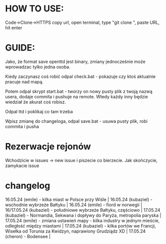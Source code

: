 # HOW TO USE:
Code->Clone->HTTPS copy url, open terminal, type "git clone ", paste URL, hit enter

# GUIDE:

Jako, że format save openttd jest binary, zmiany jednocześnie może wprowadzac tylko jedna osoba. 

Kiedy zaczynasz coś robić odpal check.bat - pokazuje czy ktoś aktualnie pracuje nad mapą.

Potem odpal skrypt start.bat - tworzy on nowy pusty plik z twoją nazwą usera, dodaje commita i pushuje na remote. Wtedy każdy inny będzie wiedział że akurat coś robisz.

Odpal ttd i poklikaj co tam trzeba

Wpisz zmianę do changeloga, odpal save.bat - usuwa pusty plik, robi commita i pusha

# Rezerwacje rejonów
Wchodzicie w issues -> new issue i piszecie co bierzecie. Jak skończycie, zamykacie issue


# changelog

16.05.24 (emile) - kilka miast w Polsce przy Wiśle |
16.05.24 (kubaziel) - wschodnie wybrzeże Bałtyku |
16.05.24 (emile) - fiord w norwegii |
16/17.05.24 (kubaziel) - południowe wybrzeże Bałtyku, częściowo |
17.05.24 (kubaziel) - Normandia, Sekwana i dopływy do Paryża, metropolia paryska |
17.05.24 (emile) - zmiana ustawień mapy - kilka industry w jednym mieście, odległość między miastami |
17.05.24 (kubaziel) - kilka portów we Francji, Wisełka od Torunia za Kwidzyn, naprawiony Grudziądz XD |
17.05.24 (cheron) - Bodensee |
